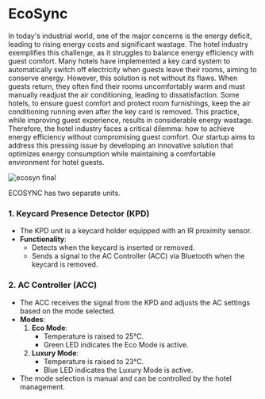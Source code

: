 # EcoSync

In today's industrial world, one of the major concerns is the energy deficit, leading to rising
energy costs and significant wastage. The hotel industry exemplifies this challenge, as it
struggles to balance energy efficiency with guest comfort.
Many hotels have implemented a key card system to automatically switch off electricity when
guests leave their rooms, aiming to conserve energy. However, this solution is not without its
flaws. When guests return, they often find their rooms uncomfortably warm and must
manually readjust the air conditioning, leading to dissatisfaction. Some hotels, to ensure
guest comfort and protect room furnishings, keep the air conditioning running even after the
key card is removed. This practice, while improving guest experience, results in considerable
energy wastage.
Therefore, the hotel industry faces a critical dilemma: how to achieve energy efficiency
without compromising guest comfort. Our startup aims to address this pressing issue by
developing an innovative solution that optimizes energy consumption while maintaining a
comfortable environment for hotel guests.

![ecosyn final ](https://github.com/user-attachments/assets/31bd4a3a-7588-401b-8b5b-15c831b7e90c)

ECOSYNC has two separate units.  
### 1. **Keycard Presence Detector (KPD)**
   - The KPD unit is a keycard holder equipped with an IR proximity sensor.
   - **Functionality**: 
     - Detects when the keycard is inserted or removed.
     - Sends a signal to the AC Controller (ACC) via Bluetooth when the keycard is removed.

### 2. **AC Controller (ACC)**
   - The ACC receives the signal from the KPD and adjusts the AC settings based on the mode selected.
   - **Modes**:
     1. **Eco Mode**:
        - Temperature is raised to 25°C.
        - Green LED indicates the Eco Mode is active.
     2. **Luxury Mode**:
        - Temperature is raised to 23°C.
        - Blue LED indicates the Luxury Mode is active.
   - The mode selection is manual and can be controlled by the hotel management.
